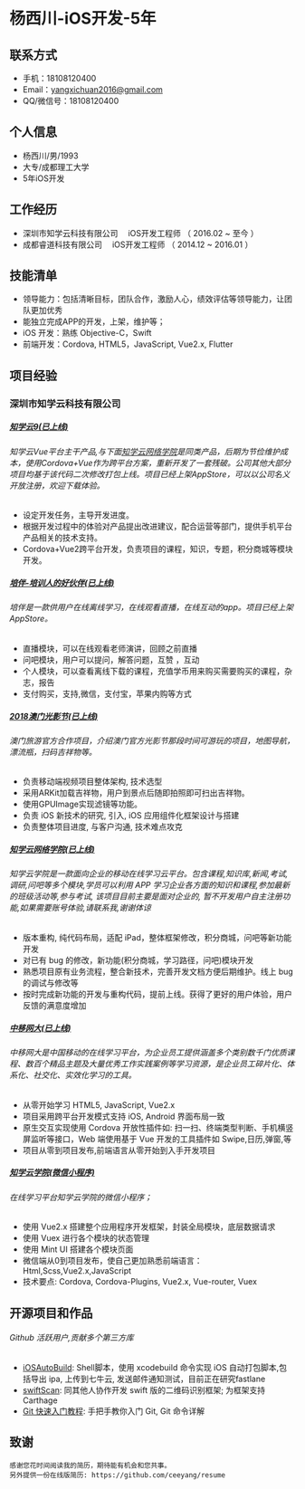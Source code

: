 # 杨西川-iOS开发-5年

## 联系方式
+ 手机：18108120400
+ Email：yangxichuan2016@gmail.com
+ QQ/微信号：18108120400

## 个人信息
 + 杨西川/男/1993
 + 大专/成都理工大学
 + 5年iOS开发

## 工作经历
+ 深圳市知学云科技有限公司　  iOS开发工程师 （ 2016.02 ~ 至今 ）
+ 成都睿道科技有限公司     　iOS开发工程师 （ 2014.12 ~ 2016.01 ）　

## 技能清单
- 领导能力：包括清晰目标，团队合作，激励人心，绩效评估等领导能力，让团队更加优秀
- 能独立完成APP的开发，上架，维护等；
- iOS 开发：熟练 Objective-C，Swift
- 前端开发：Cordova, HTML5，JavaScript, Vue2.x, Flutter

## 项目经验

###  深圳市知学云科技有限公司
##### [知学云9(已上线)][205]
###### 知学云Vue平台主干产品,与下面[知学云网络学院][203]是同类产品，后期为节俭维护成本，使用Cordova+Vue作为跨平台方案，重新开发了一套残破。公司其他大部分项目均基于该代码二次修改打包上线。项目已经上架AppStore，可以以公司名义开放注册，欢迎下载体验。
+ 设定开发任务，主导开发进度。
+ 根据开发过程中的体验对产品提出改进建议，配合运营等部门，提供手机平台产品相关的技术支持。
+ Cordova+Vue2跨平台开发，负责项目的课程，知识，专题，积分商城等模块开发。

#####  [培伴-培训人的好伙伴(已上线)][206]
###### 培伴是一款供用户在线离线学习，在线观看直播，在线互动的app。项目已经上架AppStore。
+ 直播模块，可以在线观看老师演讲，回顾之前直播
+ 问吧模块，用户可以提问，解答问题，互赞 ，互动
+ 个人模块，可以查看离线下载的课程，充值学币用来购买需要购买的课程，杂志，报告
+ 支付购买，支持,微信，支付宝，苹果内购等方式

##### [2018澳门光影节(已上线)][204]
###### 澳门旅游官方合作项目，介绍澳门官方光影节那段时间可游玩的项目，地图导航，漂流瓶，扫码吉祥物等。
+ 负责移动端视频项目整体架构, 技术选型
+ 采用ARKit加载吉祥物，用户到景点后随即拍照即可扫出吉祥物。
+ 使用GPUImage实现滤镜等功能。
+ 负责 iOS 新技术的研究, 引入, iOS 应用组件化框架设计与搭建
+ 负责整体项目进度, 与客户沟通, 技术难点攻克

##### [知学云网络学院(已上线)][203]
###### 知学云学院是一款面向企业的移动在线学习云平台。包含课程,知识库,新闻,考试,调研,问吧等多个模块,学员可以利用 APP 学习企业各方面的知识和课程,参加最新的班级活动等,参与考试, 该项目目前主要是面对企业的, 暂不开发用户自主注册功能,如果需要账号体验,请联系我,谢谢体谅
+ 版本重构, 纯代码布局，适配 iPad，整体框架修改，积分商城，问吧等新功能开发
+ 对已有 bug 的修改，新功能(积分商城，学习路径，问吧)模块开发
+ 熟悉项目原有业务流程，整合新技术，完善开发文档方便后期维护。线上 bug 的调试与修改等
+ 按时完成新功能的开发与重构代码，提前上线。获得了更好的用户体验，用户反馈的满意度增加

##### [中移网大(已上线)][201]
###### 中移网大是中国移动的在线学习平台，为企业员工提供涵盖多个类别数千门优质课程、数百个精品主题及大量优秀工作实践案例等学习资源，是企业员工碎片化、体系化、社交化、实效化学习的工具。
+ 从零开始学习 HTML5, JavaScript, Vue2.x
+ 项目采用跨平台开发模式支持 iOS, Android 界面布局一致
+ 原生交互实现使用 Cordova 开放性插件如: 扫一扫、终端类型判断、手机横竖屏监听等接口，Web 端使用基于 Vue 开发的工具插件如 Swipe,日历,弹窗,等
+ 项目从零到项目发布,前端语言从零开始到入手开发项目

##### [知学云学院(微信小程序)][200]
###### 在线学习平台知学云学院的微信小程序；</br>
+ 使用 Vue2.x 搭建整个应用程序开发框架，封装全局模块，底层数据请求
+ 使用 Vuex 进行各个模块的状态管理
+ 使用 Mint UI 搭建各个模块页面
+ 微信端从0到项目发布，使自己更加熟悉前端语言：Html,Scss,Vue2.x,JavaScript
+ 技术要点: Cordova, Cordova-Plugins, Vue2.x, Vue-router, Vuex

## 开源项目和作品
###### Github 活跃用户,贡献多个第三方库
- [iOSAutoBuild][000]: Shell脚本，使用 xcodebuild 命令实现 iOS 自动打包脚本,包括导出 ipa, 上传到七牛云, 发送邮件通知测试，目前正在研究fastlane
- [swiftScan][001]: 同其他人协作开发 swift 版的二维码识别框架; 为框架支持 Carthage
- [Git 快速入门教程][100]: 手把手教你入门 Git, Git 命令详解


## 致谢
    感谢您花时间阅读我的简历，期待能有机会和您共事。
    另外提供一份在线版简历: https://github.com/ceeyang/resume

[300]:http://h5.bo2.space/#/login
[301]:http://h5.lovc.one

[200]:https://demo.zhixueyun.com/wechat/#/
[201]:https://itunes.apple.com/cn/app/%E4%B8%AD%E7%A7%BB%E7%BD%91%E5%A4%A7/id1313669861?mt=8
[202]:https://itunes.apple.com/cn/app/pei-ban-pei-xun-ren-hao-huo/id1072624547?l=en&mt=8
[203]:https://itunes.apple.com/cn/app/zhi-xue-yun-xue-yuan/id1066182728?l=en&mt=8
[204]:https://www.pgyer.com/msvodx
[205]:https://itunes.apple.com/cn/app/%E7%9F%A5%E5%AD%A6%E4%BA%919/id1345750413?mt=8
[206]:https://itunes.apple.com/cn/app/pei-ban-pei-xun-ren-hao-huo/id1072624547?l=en&mt=8


[000]:https://github.com/ceeyang/iOSAutoBuild
[001]:https://github.com/ceeyang/swiftScan

[100]:http://ceeyang.com/blog/2017/06/25/Git-%E5%BF%AB%E9%80%9F%E5%85%A5%E9%97%A8%E6%95%99%E7%A8%8B/
[101]:http://ceeyang.com/blog/2017/01/05/App-Hotfix(%E7%83%AD%E4%BF%AE%E5%A4%8D)%E8%AF%A6%E8%A7%A3/

